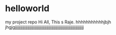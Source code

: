 # helloworld
my project repo
Hi All,
This s Raje.
hhhhhhhhhhhjbjh
jhgjgjjjjjjjjjjjjjjjjjjjjjjjjjjjjjjjjjjjjjjjjjjjjjjjjjjjjjjjjjjjjjjjjjj
